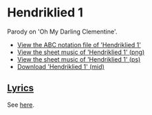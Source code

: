 # Hendriklied 1

Parody on 'Oh My Darling Clementine'.

 * [View the ABC notation file of 'Hendriklied 1'](09_hendriklied_1.abc)
 * [View the sheet music of 'Hendriklied 1' (png)](09_hendriklied_1.png)
 * [View the sheet music of 'Hendriklied 1' (ps)](09_hendriklied_1.ps)
 * [Download 'Hendriklied 1' (mid)](http://www.richelbilderbeek.nl/SongHendriklied1.mid)

## [Lyrics](09_hendriklied_1.txt)

See [here](09_hendriklied_1.txt).
